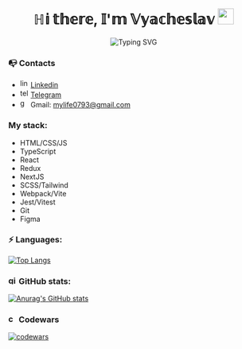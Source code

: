 <h1 align="center">
  ℍ𝕚 𝕥𝕙𝕖𝕣𝕖, 𝕀'𝕞 𝕍𝕪𝕒𝕔𝕙𝕖𝕤𝕝𝕒𝕧
  <img src="https://github.com/blackcater/blackcater/raw/main/images/Hi.gif" height="32"/>
</h1>
<div align="center"><img src="https://readme-typing-svg.herokuapp.com?font=Fira+Code&pause=1000&random=false&width=435&lines=Front-end+developer" alt="Typing SVG" /></div>

<h3>📭 Contacts</h3>
<ul>
  <li>
    <img width="17px" src="https://github.com/SlaVR7/slavr7/assets/105281241/c0f6ff3d-b7f9-4128-8df1-00f7b8b918e9" alt="linkedin icon">
    <a href="" target="_blank">Linkedin</a>
  </li>
  <li>
    <img width="17px" src="https://github.com/SlaVR7/slavr7/assets/105281241/4ec8404a-e8ee-40bb-bb2b-c6cc6ab19a13" alt="telegram icon">
    <a href="t.me/skill_hunter" target="_blank"> Telegram</a>
  </li>
  <li>
    <img width="17px" src="https://github.com/SlaVR7/slavr7/assets/105281241/9f94abe8-bcc3-408a-af88-77e4ccf924c2" alt="gmail icon">
Gmail: <a href="mailto:mylife0793@gmail.com">mylife0793@gmail.com</a></li>
</ul>

<h3>My stack:</h3>
<ul>
  <li>HTML/CSS/JS</li>
  <li>TypeScript</li>
  <li>React</li>
  <li>Redux</li>
  <li>NextJS</li>
  <li>SCSS/Tailwind</li>
  <li>Webpack/Vite</li>
  <li>Jest/Vitest</li>
  <li>Git</li>
  <li>Figma</li>
</ul>

<h3>⚡ Languages:</h3>

[![Top Langs](https://github-readme-stats.vercel.app/api/top-langs/?username=slavr7&layout=compact)](https://github.com/slavr7/github-readme-stats)

<h3>
  <img width="17px" src="https://github.com/SlaVR7/slavr7/assets/105281241/66db4123-809b-447b-9a59-5d4e9fe55d60" alt="github icon">
 GitHub stats:
</h3>

[![Anurag's GitHub stats](https://github-readme-stats.vercel.app/api?username=slavr7&hide=stars,issues,contribs&show=reviews&show_icons=true&theme=tokyonight&rank_icon=github)](https://github.com/slavr7/github-readme-stats)

<h3>
  <img width="17px" src="https://github.com/SlaVR7/slavr7/assets/105281241/08d8f332-59dc-489b-9b8d-f992fd5907e4" alt="codeward icon"> Codewars
</h3>

[![codewars](https://www.codewars.com/users/slavr/badges/large)](https://www.codewars.com/users/slavr)


